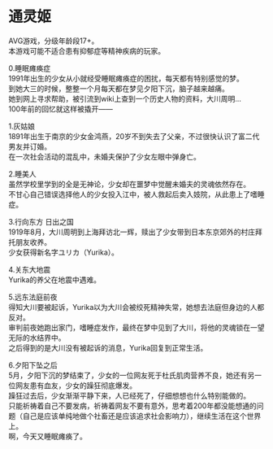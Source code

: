 # 通灵姬
AVG游戏，分级年龄段17+。  
本游戏可能不适合患有抑郁症等精神疾病的玩家。  

0.睡眠瘫痪症  
1991年出生的少女从小就经受睡眠瘫痪症的困扰，每天都有特别感觉的梦。  
到她大三的时候，整整一个月每天都在梦见夕阳下沉，脑子越来越痛。  
她到网上寻求帮助，被引流到wiki上查到一个历史人物的资料，大川周明...  
100年前的回忆就这样被撬开——  

1.灰姑娘  
1891年出生于南京的少女金鸿燕，20岁不到失去了父亲，不过很快认识了富二代男友并订婚。  
在一次社会活动的混乱中，未婚夫保护了少女左眼中弹身亡。  

2.睡美人  
虽然学校里学到的全是无神论，少女却在噩梦中觉醒未婚夫的灵魂依然存在。  
不甘心自己错误选择他人的少女投入江中，被人救起后卖入妓院，从此患上了嗜睡症。  

3.行向东方 日出之国  
1919年8月，大川周明到上海拜访北一辉，赎出了少女带到日本东京郊外的村庄拜托朋友收养。  
少女获得新名字ユリカ（Yurika）。  

4.关东大地震  
Yurika的养父在地震中遇难。  

5.远东法庭前夜  
得知大川要被起诉，Yurika以为大川会被绞死精神失常，她想去法庭但身边的人都反对。  
审判前夜她跑出家门，嗜睡症发作，最终在梦中见到了大川，将他的灵魂锁在一望无际的水结界中。  
之后得到的是大川没有被起诉的消息，Yurika回复到正常生活。  

6.夕阳下坠之后  
5月，夕阳下沉的梦结束了，少女的一位网友死于杜氏肌肉营养不良，她还有另一位网友患有血友，少女的躁狂彻底爆发。  
躁狂过去后，少女渐渐平静下来，人已经死了，仔细想想也什么特别能做的。  
只能祈祷着自己不要发病，祈祷着网友不要有意外，思考着200年都没能想通的问题（自己是应该单纯地做个社畜还是应该追求社会影响力），继续生活在这个世界上。  
啊，今天又睡眠瘫痪了。

